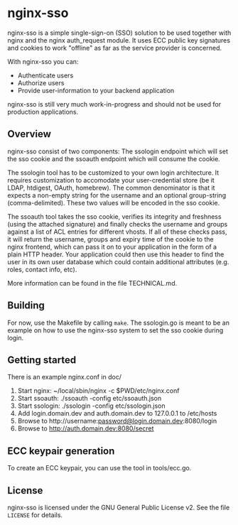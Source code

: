 nginx-sso
=========

nginx-sso is a simple single-sign-on (SSO) solution to be used together with
nginx and the nginx auth_request module. It uses ECC public key signatures and
cookies to work "offline" as far as the service provider is concerned.

With nginx-sso you can:

- Authenticate users
- Authorize users
- Provide user-information to your backend application

nginx-sso is still very much work-in-progress and should not be used for
production applications.

Overview
--------

nginx-sso consist of two components: The ssologin endpoint which will set the
sso cookie and the ssoauth endpoint which will consume the cookie.

The ssologin tool has to be customized to your own login architecture. It
requires customization to accomodate your user-credential store (be it LDAP,
htdigest, OAuth, homebrew). The common denominator is that it expects a
non-empty string for the username and an optional group-string
(comma-delimited). These two values will be encoded in the sso cookie.

The ssoauth tool takes the sso cookie, verifies its integrity and freshness
(using the attached signature) and finally checks the username and groups
against a list of ACL entries for different vhosts. If all of these checks
pass, it will return the username, groups and expiry time of the cookie to the
nginx frontend, which can pass it on to your application in the form of a plain
HTTP header. Your application could then use this header to find the user in
its own user database which could contain additional attributes (e.g. roles,
contact info, etc).

More information can be found in the file TECHNICAL.md.

Building
--------

For now, use the Makefile by calling `make`. The ssologin.go is meant to be an
example on how to use the nginx-sso system to set the sso cookie during login.

Getting started
---------------

There is an example nginx.conf in doc/ 

1. Start nginx: ~/local/sbin/nginx -c $PWD/etc/nginx.conf
2. Start ssoauth: ./ssoauth -config etc/ssoauth.json
3. Start ssologin: ./ssologin -config etc/ssologin.json
4. Add login.domain.dev and auth.domain.dev to 127.0.0.1 to /etc/hosts
5. Browse to http://username:password@login.domain.dev:8080/login
6. Browse to http://auth.domain.dev:8080/secret

ECC keypair generation
----------------------

To create an ECC keypair, you can use the tool in tools/ecc.go.

License
-------

nginx-sso is licensed under the GNU General Public License v2. See the file
`LICENSE` for details.  
